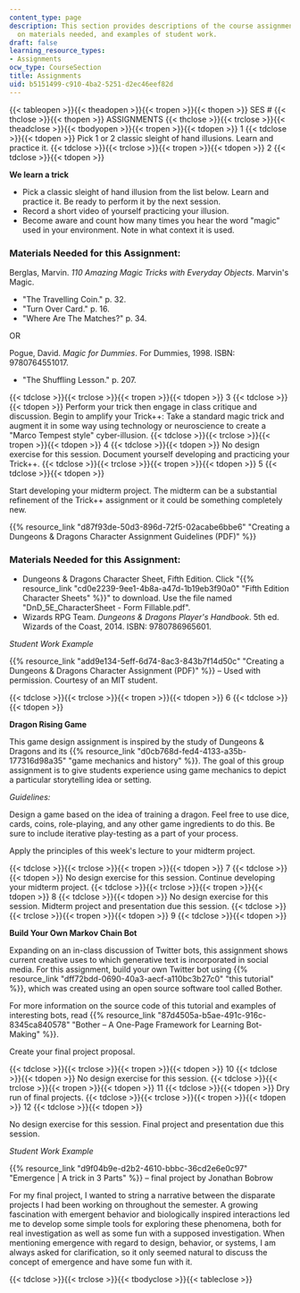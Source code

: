 ```yaml
---
content_type: page
description: This section provides descriptions of the course assignments, information
  on materials needed, and examples of student work.
draft: false
learning_resource_types:
- Assignments
ocw_type: CourseSection
title: Assignments
uid: b5151499-c910-4ba2-5251-d2ec46eef82d
---
```

{{< tableopen >}}{{< theadopen >}}{{< tropen >}}{{< thopen >}}
SES #
{{< thclose >}}{{< thopen >}}
ASSIGNMENTS
{{< thclose >}}{{< trclose >}}{{< theadclose >}}{{< tbodyopen >}}{{< tropen >}}{{< tdopen >}}
1
{{< tdclose >}}{{< tdopen >}}
Pick 1 or 2 classic sleight of hand illusions. Learn and practice it.
{{< tdclose >}}{{< trclose >}}{{< tropen >}}{{< tdopen >}}
2
{{< tdclose >}}{{< tdopen >}}

**We learn a trick**

- Pick a classic sleight of hand illusion from the list below. Learn and practice it. Be ready to perform it by the next session.
- Record a short video of yourself practicing your illusion.
- Become aware and count how many times you hear the word "magic" used in your environment. Note in what context it is used.

### Materials Needed for this Assignment:

Berglas, Marvin. *110 Amazing Magic Tricks with Everyday Objects*. Marvin's Magic.

- "The Travelling Coin." p. 32.
- "Turn Over Card." p. 16.
- "Where Are The Matches?" p. 34.

OR

Pogue, David. *Magic for Dummies*. For Dummies, 1998. ISBN: 9780764551017.

- "The Shuffling Lesson." p. 207.

{{< tdclose >}}{{< trclose >}}{{< tropen >}}{{< tdopen >}}
3
{{< tdclose >}}{{< tdopen >}}
Perform your trick then engage in class critique and discussion. Begin to amplify your Trick++: Take a standard magic trick and augment it in some way using technology or neuroscience to create a "Marco Tempest style" cyber-illusion.
{{< tdclose >}}{{< trclose >}}{{< tropen >}}{{< tdopen >}}
4
{{< tdclose >}}{{< tdopen >}}
No design exercise for this session. Document yourself developing and practicing your Trick++.
{{< tdclose >}}{{< trclose >}}{{< tropen >}}{{< tdopen >}}
5
{{< tdclose >}}{{< tdopen >}}

Start developing your midterm project. The midterm can be a substantial refinement of the Trick++ assignment or it could be something completely new.

{{% resource_link "d87f93de-50d3-896d-72f5-02acabe6bbe6" "Creating a Dungeons & Dragons Character Assignment Guidelines (PDF)" %}}

### Materials Needed for this Assignment:

- Dungeons & Dragons Character Sheet, Fifth Edition. Click "{{% resource_link "cd0e2239-9ee1-4b8a-a47d-1b19eb3f90a0" "Fifth Edition Character Sheets" %}}" to download. Use the file named "DnD\_5E\_CharacterSheet - Form Fillable.pdf".
- Wizards RPG Team. *Dungeons & Dragons Player's Handbook*. 5th ed. Wizards of the Coast, 2014. ISBN: 9780786965601.

*Student Work Example*

{{% resource_link "add9e134-5eff-6d74-8ac3-843b7f14d50c" "Creating a Dungeons & Dragons Character Assignment (PDF)" %}} – Used with permission. Courtesy of an MIT student.

{{< tdclose >}}{{< trclose >}}{{< tropen >}}{{< tdopen >}}
6
{{< tdclose >}}{{< tdopen >}}

**Dragon Rising Game** 

This game design assignment is inspired by the study of Dungeons & Dragons and its {{% resource_link "d0cb768d-fed4-4133-a35b-177316d98a35" "game mechanics and history" %}}. The goal of this group assignment is to give students experience using game mechanics to depict a particular storytelling idea or setting.   
  
*Guidelines:* 

Design a game based on the idea of training a dragon. Feel free to use dice, cards, coins, role-playing, and any other game ingredients to do this. Be sure to include iterative play-testing as a part of your process.

Apply the principles of this week's lecture to your midterm project.

{{< tdclose >}}{{< trclose >}}{{< tropen >}}{{< tdopen >}}
7
{{< tdclose >}}{{< tdopen >}}
No design exercise for this session. Continue developing your midterm project.
{{< tdclose >}}{{< trclose >}}{{< tropen >}}{{< tdopen >}}
8
{{< tdclose >}}{{< tdopen >}}
No design exercise for this session. Midterm project and presentation due this session.
{{< tdclose >}}{{< trclose >}}{{< tropen >}}{{< tdopen >}}
9
{{< tdclose >}}{{< tdopen >}}

**Build Your Own Markov Chain Bot**

Expanding on an in-class discussion of Twitter bots, this assignment shows current creative uses to which generative text is incorporated in social media. For this assignment, build your own Twitter bot using {{% resource_link "dff72bdd-0690-40a3-aecf-a110bc3b27c0" "this tutorial" %}}, which was created using an open source software tool called Bother.

For more information on the source code of this tutorial and examples of interesting bots, read {{% resource_link "87d4505a-b5ae-491c-916c-8345ca840578" "Bother – A One-Page Framework for Learning Bot-Making" %}}.

Create your final project proposal.

{{< tdclose >}}{{< trclose >}}{{< tropen >}}{{< tdopen >}}
10
{{< tdclose >}}{{< tdopen >}}
No design exercise for this session.
{{< tdclose >}}{{< trclose >}}{{< tropen >}}{{< tdopen >}}
11
{{< tdclose >}}{{< tdopen >}}
Dry run of final projects.
{{< tdclose >}}{{< trclose >}}{{< tropen >}}{{< tdopen >}}
12
{{< tdclose >}}{{< tdopen >}}

No design exercise for this session. Final project and presentation due this session.

*Student Work Example*

{{% resource_link "d9f04b9e-d2b2-4610-bbbc-36cd2e6e0c97" "Emergence | A trick in 3 Parts" %}} – final project by Jonathan Bobrow 

For my final project, I wanted to string a narrative between the disparate projects I had been working on throughout the semester. A growing fascination with emergent behavior and biologically inspired interactions led me to develop some simple tools for exploring these phenomena, both for real investigation as well as some fun with a supposed investigation. When mentioning emergence with regard to design, behavior, or systems, I am always asked for clarification, so it only seemed natural to discuss the concept of emergence and have some fun with it.

{{< tdclose >}}{{< trclose >}}{{< tbodyclose >}}{{< tableclose >}}